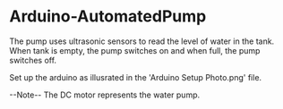 # Arduino-AutomatedPump
The pump uses ultrasonic sensors to read the level of water in the tank. When tank is empty, the pump switches on and when full, the pump switches off. 


Set up the arduino as illusrated in the 'Arduino Setup Photo.png' file.

--Note--
The DC motor represents the water pump.
